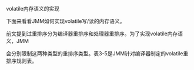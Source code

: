 volatile内存语义的实现

下面来看看JMM如何实现volatile写/读的内存语义。

前文提到过重排序分为编译器重排序和处理器重排序。为了实现volatile内存语义，JMM

会分别限制这两种类型的重排序类型。表3-5是JMM针对编译器制定的volatile重排序规则表。

